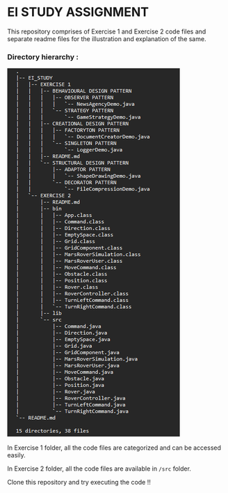 # EI STUDY ASSIGNMENT

This repository comprises of Exercise 1 and Exercise 2 code files and separate readme files for the illustration and explanation of the same. 

### Directory hierarchy : 

![Directory hierarchy](image.png)

In Exercise 1 folder, all the code files are categorized and can be accessed easily. 

In Exercise 2 folder, all the code files are available in `/src` folder.


Clone this repository and try executing the code !!